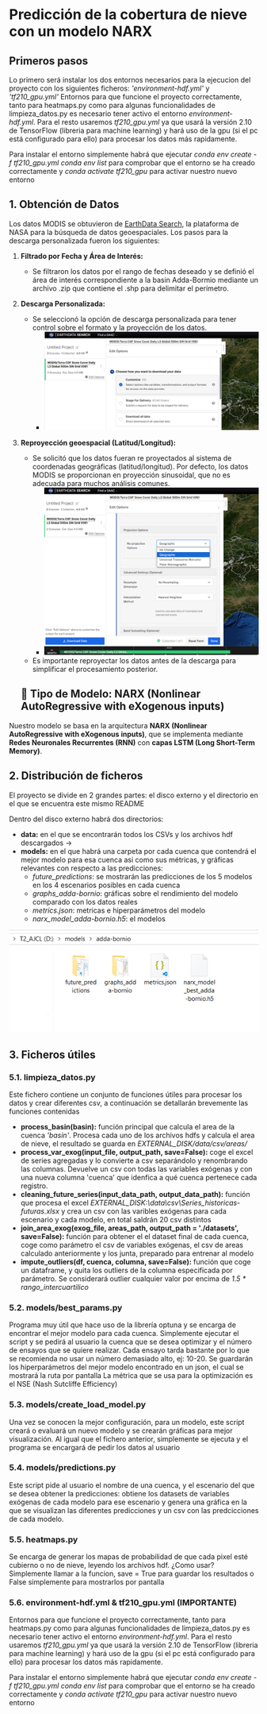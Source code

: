 # Predicción de la cobertura de nieve con un modelo NARX

## Primeros pasos

Lo primero será instalar los dos entornos necesarios para la ejecucion del proyecto con los siguientes ficheros: *'environment-hdf.yml'* y *'tf210_gpu.yml'*
Entornos para que funcione el proyecto correctamente, tanto para heatmaps.py como para algunas funcionalidades de limpieza_datos.py es necesario tener activo el entorno *environment-hdf.yml*. Para el resto usaremos *tf210_gpu.yml* ya que usará la versión 2.10 de TensorFlow (libreria para machine learning) y hará uso de la gpu (si el pc está configurado para ello) para procesar los datos más rapidamente. 

Para instalar el entorno simplemente habrá que ejecutar *conda env create -f tf210_gpu.yml*
*conda env list* para comprobar que el entorno se ha creado correctamente y *conda activate tf210_gpu* para activar nuestro nuevo entorno


## 1. Obtención de Datos <a name="id1"> </a>

Los datos MODIS se obtuvieron de [EarthData Search](https://search.earthdata.nasa.gov/search), la plataforma de NASA para la búsqueda de datos geoespaciales. Los pasos para la descarga personalizada fueron los siguientes:

1.  **Filtrado por Fecha y Área de Interés:**
    * Se filtraron los datos por el rango de fechas deseado y se definió el área de interés correspondiente a la basin Adda-Bormio mediante un archivo .zip que contiene el .shp para delimitar el perímetro.

2.  **Descarga Personalizada:**
    * Se seleccionó la opción de descarga personalizada para tener control sobre el formato y la proyección de los datos.
        * ![Primera opción](images/option1.png)
3.  **Reproyección geoespacial (Latitud/Longitud):**
    * Se solicitó que los datos fueran re proyectados al sistema de coordenadas geográficas (latitud/longitud). Por defecto, los datos MODIS se proporcionan en proyección sinusoidal, que no es adecuada para muchos análisis comunes.
        * ![Segunda opción](images/option2.png)
    * Es importante reproyectar los datos antes de la descarga para simplificar el procesamiento posterior.

    ## 🧠 Tipo de Modelo: NARX (Nonlinear AutoRegressive with eXogenous inputs)

Nuestro modelo se basa en la arquitectura **NARX (Nonlinear AutoRegressive with eXogenous inputs)**, que se implementa mediante **Redes Neuronales Recurrentes (RNN)** con **capas LSTM (Long Short-Term Memory)**.

## 2. Distribución de ficheros
El proyecto se divide en 2 grandes partes: el disco externo y el directorio en el que se encuentra este mismo README

Dentro del disco externo habrá dos directorios:
- **data:** en el que se encontrarán todos los CSVs y los archivos hdf descargados
    ->
- **models:** en el que habrá una carpeta por cada cuenca que contendrá el mejor modelo para esa cuenca asi como sus métricas, y gráficas relevantes con respecto a las predicciones:
    - *future_predictions*: se mostrarán las predicciones de los 5 modelos en los 4 escenarios posibles en cada cuenca 
    - *graphs_adda-bornio*: gráficas sobre el rendimiento del modelo comparado con los datos reales
    - *metrics.json*: metricas e hiperparámetros del modelo
    - *narx_model_adda-bornio.h5*: el modelos

![Ejemplo de la carpeta del modelo de adda-bornio](images/ejemplo-ficheros.png)

## 3. Ficheros útiles

### 5.1. limpieza_datos.py
Este fichero contiene un conjunto de funciones útiles para procesar los datos y crear diferentes csv, a continuación se detallarán brevemente las funciones contenidas

- **process_basin(basin):** función principal que calcula el area de la cuenca *'basin'*. Procesa cada uno de los archivos hdfs y calcula el area de nieve, el resultado se guarda en *EXTERNAL_DISK/data/csv/areas/*
- **process_var_exog(input_file, output_path, save=False):** coge el excel de series agregadas y lo convierte a csv separándolo y renombrando las columnas. Devuelve un csv con todas las variables exógenas y con una nueva columna 'cuenca' que idenfica a qué cuenca pertenece cada registro.
- **cleaning_future_series(input_data_path, output_data_path):** función que procesa el excel *EXTERNAL_DISK:\data\csv\Series_historicas-futuras.xlsx* y crea un csv con las varibles exógenas para cada escenario y cada modelo, en total saldrán 20 csv distintos
- **join_area_exog(exog_file, areas_path, output_path = './datasets', save=False):** función para obtener el el dataset final de cada cuenca, coge como parámetro el csv de variables exógenas, el csv de areas calculado anteriormente y los junta, preparado para entrenar al modelo
- **impute_outliers(df, cuenca, columna, save=False):** función que coge un dataframe, y quita los outliers de la columna especificada por parámetro. Se considerará outlier cualquier valor por encima de *1.5 * rango_intercuartilico*

### 5.2. models/best_params.py
Programa muy útil que hace uso de la librería optuna y se encarga de encontrar el mejor modelo para cada cuenca. Simplemente ejecutar el script y se pedirá al usuario la cuenca que se desea optimizar y el número de ensayos que se quiere realizar. Cada ensayo tarda bastante por lo que se recomienda no usar un número demasiado alto, ej: 10-20.
Se guardarán los hiperparámetros del mejor modelo encontrado en un json, el cual se mostrará la ruta por pantalla
La métrica que se usa para la optimización es el NSE (Nash Sutcliffe Efficiency)

### 5.3. models/create_load_model.py
Una vez se conocen la mejor configuración, para un modelo, este script creará o evaluará un nuevo modelo y se crearán gráficas para mejor visualización. Al igual que el fichero anterior, simplemente se ejecuta y el programa se encargará de pedir los datos al usuario

### 5.4. models/predictions.py
Este script pide al usuario el nombre de una cuenca, y el escenario del que se desea obtener la predicciones: obtiene los datasets de variables exógenas de cada modelo para ese escenario y genera una gráfica en la que se visualizan las diferentes predicciones y un csv con las predcicciones de cada modelo.

### 5.5. heatmaps.py
Se encarga de generar los mapas de probabilidad de que cada pixel esté cubierno o no de nieve, leyendo los archivos hdf.
¿Como usar?
Simplemente llamar a la funcion, save = True para guardar los resultados o False simplemente para mostrarlos por pantalla 

### 5.6. environment-hdf.yml & tf210_gpu.yml (IMPORTANTE)
Entornos para que funcione el proyecto correctamente, tanto para heatmaps.py como para algunas funcionalidades de limpieza_datos.py es necesario tener activo el entorno *environment-hdf.yml*. Para el resto usaremos *tf210_gpu.yml* ya que usará la versión 2.10 de TensorFlow (libreria para machine learning) y hará uso de la gpu (si el pc está configurado para ello) para procesar los datos más rapidamente. 

Para instalar el entorno simplemente habrá que ejecutar *conda env create -f tf210_gpu.yml*
*conda env list* para comprobar que el entorno se ha creado correctamente y *conda activate tf210_gpu* para activar nuestro nuevo entorno